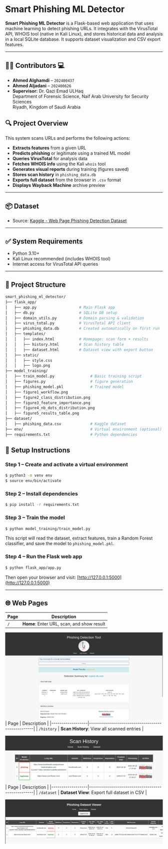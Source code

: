 
# Smart Phishing ML Detector

**Smart Phishing ML Detector** is a Flask-based web application that uses machine learning to detect phishing URLs. It integrates with the VirusTotal API, WHOIS tool (native in Kali Linux), and stores historical data and analysis in a local SQLite database. It supports dataset visualization and CSV export features.

---
## 👨‍💻 Contributors 💻

- **Ahmed Alghamdi** – `202400437`  
- **Ahmed Aljadani** – `202400626`  
- **Supervisor:** Dr. Qazi Emad ULHaq  
  Department of Forensic Science, Naif Arab University for Security Sciences  
  Riyadh, Kingdom of Saudi Arabia
  
## 🔍 Project Overview

This system scans URLs and performs the following actions:

- **Extracts features** from a given URL
- **Predicts phishing** or legitimate using a trained ML model
- **Queries VirusTotal** for analysis data
- **Fetches WHOIS info** using the Kali `whois` tool
- **Generates visual reports** during training (figures saved)
- **Stores scan history** in `phishing_data.db`
- **Exports full dataset** from the browser in `.csv` format
- **Displays Wayback Machine** archive preview

---
## 📦 Dataset

- Source: [Kaggle - Web Page Phishing Detection Dataset](https://www.kaggle.com/datasets/shashwatwork/web-page-phishing-detection-dataset?select=dataset_phishing.csv)
---
## ✅ System Requirements

- Python 3.10+
- Kali Linux recommended (includes WHOIS tool)
- Internet access for VirusTotal API queries
---

## 📁 Project Structure

```bash
smart_phishing_ml_detector/
├── flask_app/
│   ├── app.py                   # Main Flask app
│   ├── db.py                    # SQLite DB setup
│   ├── domain_utils.py          # Domain parsing & validation
│   ├── virus_total.py           # VirusTotal API client
│   ├── phishing_data.db         # Created automatically on first run
│   ├── templates/
│   │   ├── index.html           # Homepage: scan form + results
│   │   ├── history.html         # Scan history table
│   │   ├── dataset.html         # Dataset view with export button
│   ├── static/
│   │   ├── style.css
│   │   ├── logo.png
├── model_training/
│   ├── train_model.py                # Basic training script
│   ├── figures.py                    # figure generation
│   ├── phishing_model.pkl            # Trained model
│   ├── figure1_workflow.png
│   ├── figure2_class_distribution.png
│   ├── figure3_feature_importance.png
│   ├── figure4_nb_dots_distribution.png
│   ├── figure5_results_table.png
├── dataset/
│   ├── phishing_data.csv             # Kaggle dataset
├── env/                              # Virtual environment (optional)
├── requirements.txt                  # Python dependencies
```
## 🔧 Setup Instructions

### Step 1 – Create and activate a virtual environment

```bash
$ python3 -m venv env
$ source env/bin/activate
```

### Step 2 – Install dependencies

```bash
$ pip install -r requirements.txt
```

### Step 3 – Train the model

```bash
$ python model_training/train_model.py
```

This script will read the dataset, extract features, train a Random Forest classifier, and save the model to `phishing_model.pkl`.

### Step 4 – Run the Flask web app

```bash
$ python flask_app/app.py
```

Then open your browser and visit: [http://127.0.0.1:5000](http://127.0.0.1:5000)

---
## 🌐 Web Pages
| Page             | Description                                      |
|------------------|--------------------------------------------------|
| `/`              | **Home**: Enter URL, scan, and show result      |

![home](https://raw.githubusercontent.com/Ahmed0or1/smart_phishing_ml_detector/refs/heads/main/flask_app/static/home.PNG)
| Page             | Description                                      |
|------------------|--------------------------------------------------|
| `/history`       | **Scan History**: View all scanned entries        |

![history](https://raw.githubusercontent.com/Ahmed0or1/smart_phishing_ml_detector/refs/heads/main/flask_app/static/history.PNG)
| Page             | Description                                      |
|------------------|--------------------------------------------------|
| `/dataset`       | **Dataset View**: Export full dataset in CSV |

![dataset](https://raw.githubusercontent.com/Ahmed0or1/smart_phishing_ml_detector/refs/heads/main/flask_app/static/dataset.PNG)

